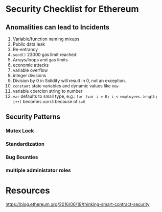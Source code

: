 # Security Checklist for Ethereum
## Anomalities can lead to Incidents 
1. Variable/function naming mixups  
2. Public data leak
3. Re-entrancy
4. `send()` 23000 gas limit reached
5. Arrays/loops and gas limits
6. economic attacks
7. variable overflow
8. integer divisions
9. Division by 0 in Solidity will result in 0, not an exception. 
10. `constant` state variables and dynamic values like `now`
11. variable coercion string to number
12. `var` defaults to small type, e.g.: `for (var i = 0; i < employees.length; i++)` becomes `uint8` because of  `i=0`

## Security Patterns
### Mutex Lock
### Standardization
### Bug Bounties
### multiple administator roles

# Resources
https://blog.ethereum.org/2016/06/19/thinking-smart-contract-security
